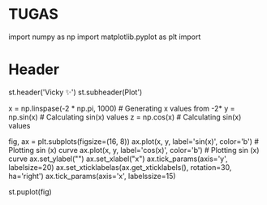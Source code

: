 # TUGAS
import numpy as np
import matplotlib.pyplot as plt
import

# Header
st.header('Vicky :sparkles:')
st.subheader(Plot')

x = np.linspase(-2 * np.pi, 1000) # Generating x values from -2*
y = np.sin(x) # Calculating sin(x) values
z = np.cos(x) # Calculating sin(x) values

fig, ax = plt.subplots(figsize=(16, 8))
ax.plot(x, y, label='sin(x)', color='b') # Plotting sin (x) curve
ax.plot(x, y, label='cos(x)', color='b') # Plotting sin (x) curve
ax.set_ylabel("")
ax.set_xlabel("x")
ax.tick_params(axis='y', labelsize=20)
ax.set_xticklabelas(ax.get_xticklabels(), rotation=30, ha='right')
ax.tick_params(axis='x', labelssize=15)

st.puplot(fig)
